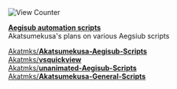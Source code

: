 <img src="https://count.ayaya.beauty/get/@Akatmks?theme=gelbooru" alt="View Counter" />  

[**Aegisub automation scripts**](https://github.com/users/Akatmks/projects/1)  
Akatsumekusa's plans on various Aegsiub scripts  

[Akatmks/**Akatsumekusa-Aegisub-Scripts**](https://github.com/Akatmks/Akatsumekusa-Aegisub-Scripts)  
[Akatmks/**vsquickview**](https://github.com/Akatmks/vsquickview)  
[Akatmks/**unanimated-Aegisub-Scripts**](https://github.com/Akatmks/unanimated-Aegisub-Scripts)  
[Akatmks/**Akatsumekusa-General-Scripts**](https://github.com/Akatmks/Akatsumekusa-General-Scripts)  
